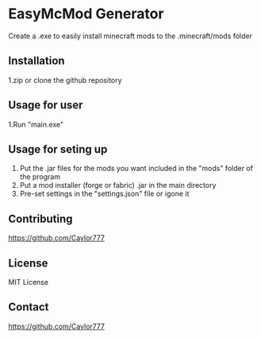 # EasyMcMod Generator
Create a .exe to easily install minecraft mods to the .minecraft/mods folder  

## Installation
1.zip or clone the github repository   

## Usage for user
1.Run "main.exe"  

## Usage for seting up
1. Put the .jar files for the mods you want included in the "mods" folder of the program 
2. Put a mod installer (forge or fabric) .jar in the main directory  
3. Pre-set settings in the "settings.json" file or igone it

## Contributing
https://github.com/Caylor777

## License
MIT License

## Contact
https://github.com/Caylor777
